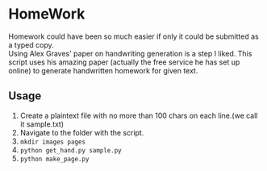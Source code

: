 HomeWork
========

Homework could have been so much easier if only it could be submitted as a typed copy.  
Using Alex Graves' paper on handwriting generation is a step I liked. 
This script uses his amazing paper (actually the free service he has set up online) to
generate handwritten homework for given text.

Usage
-----

1. Create a plaintext file with no more than 100 chars on each line.(we call it sample.txt)
2. Navigate to the folder with the script.
3. `mkdir images pages`
4. `python get_hand.py sample.py`
5. `python make_page.py`
